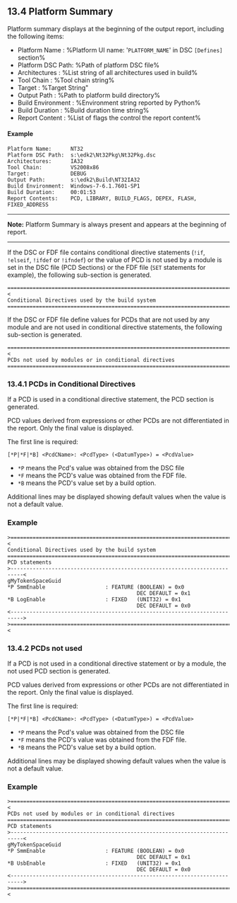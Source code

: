 <!--- @file
  13.4 Platform Summary

  Copyright (c) 2008-2017, Intel Corporation. All rights reserved.<BR>

  Redistribution and use in source (original document form) and 'compiled'
  forms (converted to PDF, epub, HTML and other formats) with or without
  modification, are permitted provided that the following conditions are met:

  1) Redistributions of source code (original document form) must retain the
     above copyright notice, this list of conditions and the following
     disclaimer as the first lines of this file unmodified.

  2) Redistributions in compiled form (transformed to other DTDs, converted to
     PDF, epub, HTML and other formats) must reproduce the above copyright
     notice, this list of conditions and the following disclaimer in the
     documentation and/or other materials provided with the distribution.

  THIS DOCUMENTATION IS PROVIDED BY TIANOCORE PROJECT "AS IS" AND ANY EXPRESS OR
  IMPLIED WARRANTIES, INCLUDING, BUT NOT LIMITED TO, THE IMPLIED WARRANTIES OF
  MERCHANTABILITY AND FITNESS FOR A PARTICULAR PURPOSE ARE DISCLAIMED. IN NO
  EVENT SHALL TIANOCORE PROJECT  BE LIABLE FOR ANY DIRECT, INDIRECT, INCIDENTAL,
  SPECIAL, EXEMPLARY, OR CONSEQUENTIAL DAMAGES (INCLUDING, BUT NOT LIMITED TO,
  PROCUREMENT OF SUBSTITUTE GOODS OR SERVICES; LOSS OF USE, DATA, OR PROFITS;
  OR BUSINESS INTERRUPTION) HOWEVER CAUSED AND ON ANY THEORY OF LIABILITY,
  WHETHER IN CONTRACT, STRICT LIABILITY, OR TORT (INCLUDING NEGLIGENCE OR
  OTHERWISE) ARISING IN ANY WAY OUT OF THE USE OF THIS DOCUMENTATION, EVEN IF
  ADVISED OF THE POSSIBILITY OF SUCH DAMAGE.

-->

## 13.4 Platform Summary

Platform summary displays at the beginning of the output report, including the
following items:

* Platform Name : %Platform UI name: '`PLATFORM_NAME`' in DSC `[Defines]`
  section%
* Platform DSC Path: %Path of platform DSC file%
* Architectures : %List string of all architectures used in build%
* Tool Chain : %Tool chain string%
* Target : %Target String"
* Output Path : %Path to platform build directory%
* Build Environment : %Environment string reported by Python%
* Build Duration : %Build duration time string%
* Report Content : %List of flags the control the report content%

#### Example

```
Platform Name:      NT32
Platform DSC Path:  s:\edk2\Nt32Pkg\Nt32Pkg.dsc
Architectures:      IA32
Tool Chain:         VS2008x86
Target:             DEBUG
Output Path:        s:\edk2\Build\NT32IA32
Build Environment:  Windows-7-6.1.7601-SP1
Build Duration:     00:01:53
Report Contents:    PCD, LIBRARY, BUILD_FLAGS, DEPEX, FLASH, FIXED_ADDRESS
```

**********
**Note:** Platform Summary is always present and appears at the beginning of
report.
**********

If the DSC or FDF file contains conditional directive statements (`!if`,
`!elseif`, `!ifdef` or `!ifndef`) or the value of PCD is not used by a module is
set in the DSC file (PCD Sections) or the FDF file (`SET` statements for
example), the following sub-section is generated.

```
==========================================================================<
Conditional Directives used by the build system
============================================================================
```

If the DSC or FDF file define values for PCDs that are not used by any module
and are not used in conditional directive statements, the following sub-section
is generated.

```
==========================================================================<
PCDs not used by modules or in conditional directives
============================================================================
```

### 13.4.1 PCDs in Conditional Directives

If a PCD is used in a conditional directive statement, the PCD section is
generated.

PCD values derived from expressions or other PCDs are not differentiated in the
report. Only the final value is displayed.

The first line is required:

`[*P|*F|*B] <PcdCName>: <PcdType> (<DatumType>) = <PcdValue>`

* `*P` means the Pcd's value was obtained from the DSC file
* `*F` means the PCD's value was obtained from the FDF file.
* `*B` means the PCD's value set by a build option.

Additional lines may be displayed showing default values when the value is not a
default value.

### Example

```
>==========================================================================<
Conditional Directives used by the build system
============================================================================
PCD statements
>--------------------------------------------------------------------------<
gMyTokenSpaceGuid
*P SmmEnable                   : FEATURE (BOOLEAN) = 0x0
                                         DEC DEFAULT = 0x1
*B LogEnable                   : FIXED   (UNIT32) = 0x1
                                         DEC DEFAULT = 0x0
<-------------------------------------------------------------------------->
>==========================================================================<
```

### 13.4.2 PCDs not used

If a PCD is not used in a conditional directive statement or by a module, the
not used PCD section is generated.

PCD values derived from expressions or other PCDs are not differentiated in the
report. Only the final value is displayed.

The first line is required:

`[*P|*F|*B] <PcdCName>: <PcdType> (<DatumType>) = <PcdValue>`

* `*P` means the Pcd's value was obtained from the DSC file
* `*F` means the PCD's value was obtained from the FDF file.
* `*B` means the PCD's value set by a build option.

Additional lines may be displayed showing default values when the value is not a
default value.

### Example

```
>==========================================================================<
PCDs not used by modules or in conditional directives
============================================================================
PCD statements
>--------------------------------------------------------------------------<
gMyTokenSpaceGuid
*P SmmEnable                   : FEATURE (BOOLEAN) = 0x0
                                         DEC DEFAULT = 0x1
*B UsbEnable                   : FIXED   (UNIT32) = 0x1
                                         DEC DEFAULT = 0x0
<-------------------------------------------------------------------------->
>==========================================================================<
```
